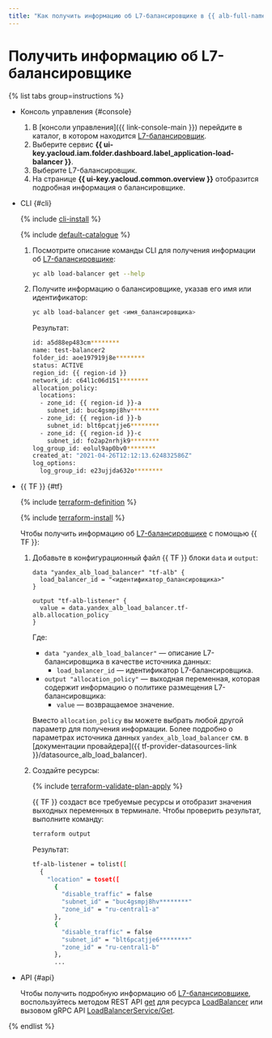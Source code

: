 ```yaml
---
title: "Как получить информацию об L7-балансировщике в {{ alb-full-name }}"
---
```


# Получить информацию об L7-балансировщике

{% list tabs group=instructions %}

- Консоль управления {#console}

  1. В [консоли управления]({{ link-console-main }}) перейдите в каталог, в котором находится [L7-балансировщик](../concepts/application-load-balancer.md).
  1. Выберите сервис **{{ ui-key.yacloud.iam.folder.dashboard.label_application-load-balancer }}**.
  1. Выберите L7-балансировщик.
  1. На странице **{{ ui-key.yacloud.common.overview }}** отобразится подробная информация о балансировщике.

- CLI {#cli}

  {% include [cli-install](../../_includes/cli-install.md) %}

  {% include [default-catalogue](../../_includes/default-catalogue.md) %}

  1. Посмотрите описание команды CLI для получения информации об [L7-балансировщике](../concepts/application-load-balancer.md):

      ```bash
      yc alb load-balancer get --help
      ```

  1. Получите информацию о балансировщике, указав его имя или идентификатор:

      ```bash
      yc alb load-balancer get <имя_балансировщика>
      ```

      Результат:

      ```bash
      id: a5d88ep483cm********
      name: test-balancer2
      folder_id: aoe197919j8e********
      status: ACTIVE
      region_id: {{ region-id }}
      network_id: c64l1c06d151********
      allocation_policy:
        locations:
        - zone_id: {{ region-id }}-a
          subnet_id: buc4gsmpj8hv********
        - zone_id: {{ region-id }}-b
          subnet_id: blt6pcatjje6********
        - zone_id: {{ region-id }}-c
          subnet_id: fo2ap2nrhjk9********
      log_group_id: eolul9ap0bv0********
      created_at: "2021-04-26T12:12:13.624832586Z"
      log_options:
        log_group_id: e23ujjda632o********
      ```

- {{ TF }} {#tf}

  {% include [terraform-definition](../../_tutorials/_tutorials_includes/terraform-definition.md) %}

  {% include [terraform-install](../../_includes/terraform-install.md) %}

  Чтобы получить информацию об [L7-балансировщике](../concepts/application-load-balancer.md) с помощью {{ TF }}:

  1. Добавьте в конфигурационный файл {{ TF }} блоки `data` и `output`:

      ```hcl
      data "yandex_alb_load_balancer" "tf-alb" {
        load_balancer_id = "<идентификатор_балансировщика>"
      }

      output "tf-alb-listener" {
        value = data.yandex_alb_load_balancer.tf-alb.allocation_policy
      }
      ```

      Где:

      * `data "yandex_alb_load_balancer"` — описание L7-балансировщика в качестве источника данных:
         * `load_balancer_id` — идентификатор L7-балансировщика.
      * `output "allocation_policy"` — выходная переменная, которая содержит информацию о политике размещения L7-балансировщика:
         * `value` — возвращаемое значение.
      
     Вместо `allocation_policy` вы можете выбрать любой другой параметр для получения информации. Более подробно о параметрах источника данных `yandex_alb_load_balancer` см. в [документации провайдера]({{ tf-provider-datasources-link }}/datasource_alb_load_balancer).

  1. Создайте ресурсы:

      {% include [terraform-validate-plan-apply](../../_tutorials/_tutorials_includes/terraform-validate-plan-apply.md) %}

      {{ TF }} создаст все требуемые ресурсы и отобразит значения выходных переменных в терминале. Чтобы проверить результат, выполните команду:

      ```bash
      terraform output
      ```

      Результат:

      ```bash
      tf-alb-listener = tolist([
        {
          "location" = toset([
            {
              "disable_traffic" = false
              "subnet_id" = "buc4gsmpj8hv********"
              "zone_id" = "ru-central1-a"
            },
            {
              "disable_traffic" = false
              "subnet_id" = "blt6pcatjje6********"
              "zone_id" = "ru-central1-b"
            },
            ...
      ```

- API {#api}

  Чтобы получить подробную информацию об [L7-балансировщике](../concepts/application-load-balancer.md), воспользуйтесь методом REST API [get](../api-ref/LoadBalancer/get.md) для ресурса [LoadBalancer](../api-ref/LoadBalancer/index.md) или вызовом gRPC API [LoadBalancerService/Get](../api-ref/grpc/load_balancer_service.md#Get).

{% endlist %}